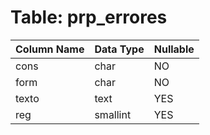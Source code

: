 # Table: prp_errores

| Column Name | Data Type | Nullable |
|-------------|-----------|----------|
| cons | char | NO |
| form | char | NO |
| texto | text | YES |
| reg | smallint | YES |
